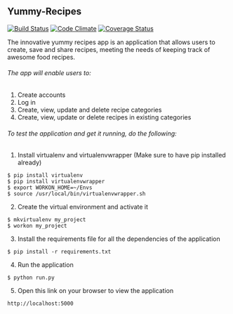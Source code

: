 ## Yummy-Recipes
[![Build Status](https://travis-ci.org/LehruAngela/Yummy-Recipes.png)](https://travis-ci.org/LehruAngela/Yummy-Recipes)
[![Code Climate](https://codeclimate.com/github/LehruAngela/Yummy-Recipes.png)](https://codeclimate.com/github/LehruAngela/Yummy-Recipes)
[![Coverage Status](https://coveralls.io/repos/github/LehruAngela/Yummy-Recipes/badge.svg?branch=master)](https://coveralls.io/github/LehruAngela/Yummy-Recipes?branch=master)



 The innovative yummy recipes app is an application that allows users  to create, save and share recipes, meeting the needs of keeping track of awesome food recipes.
	

###### The app will enable users to:
 1. Create accounts
 2. Log in
 3. Create, view, update and delete recipe categories
 4. Create, view, update or delete recipes in existing categories
	
		
###### To test the application and get it running, do the following:

1. Install virtualenv and virtualenvwrapper (Make sure to have pip installed already)
 ```
 $ pip install virtualenv
 $ pip install virtualenvwrapper
 $ export WORKON_HOME=~/Envs
 $ source /usr/local/bin/virtualenvwrapper.sh
```

 2. Create the virtual environment and activate it
 
 ```
 $ mkvirtualenv my_project
 $ workon my_project
 ```

3. Install the requirements file for all the dependencies of the application

```
$ pip install -r requirements.txt
```

4. Run the application

```
$ python run.py
```
5. Open this link on your browser to view the application

```
http://localhost:5000
```
